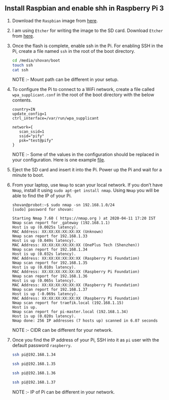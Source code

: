 ## Install Raspbian and enable shh in Raspberry Pi 3

1. Download the `Raspbian` image from [here](https://www.raspberrypi.org/downloads/raspbian).

2. I am using `Etcher` for writing the image to the SD card. Download `Etcher` from [here](https://etcher.io).

3. Once the flash is complete, enable ssh in the Pi. For enabling SSH in the Pi, create a file named `ssh` in the root of the boot directory.
   ```bash
   cd /media/shovan/boot
   touch ssh
   cat ssh
   ```

   NOTE :- Mount path can be different in your setup.

4. To configure the Pi to connect to a WiFi network, create a file called `wpa_supplicant.conf` in the root of the boot directory with the below contents.
   ```config
   country=IN
   update_config=1
   ctrl_interface=/var/run/wpa_supplicant

   network={
      scan_ssid=1
      ssid="pify"
      psk="test@pify"
   }
   ```

   NOTE :- Some of the values in the configuration should be replaced in your configuration. Here is one example [file](https://github.com/shovanmaity/k3s-with-pi/blob/master/config/wpa_supplicant.conf).

5. Eject the SD card and insert it into the Pi. Power up the Pi and wait for a minute to boot.

6. From your laptop, use `Nmap` to scan your local network. If you don’t have `Nmap`, install it using `sudo apt-get install nmap`. Using `Nmap` you will be able to find the IP of your Pi.
   ```
   shovan@probot:~$ sudo nmap -sn 192.168.1.0/24
   [sudo] password for shovan:

   Starting Nmap 7.60 ( https://nmap.org ) at 2020-04-11 17:20 IST
   Nmap scan report for _gateway (192.168.1.1)
   Host is up (0.0025s latency).
   MAC Address: XX:XX:XX:XX:XX:XX (Unknown)
   Nmap scan report for 192.168.1.33
   Host is up (0.049s latency).
   MAC Address: XX:XX:XX:XX:XX:XX (OnePlus Tech (Shenzhen))
   Nmap scan report for 192.168.1.34
   Host is up (0.032s latency).
   MAC Address: XX:XX:XX:XX:XX:XX (Raspberry Pi Foundation)
   Nmap scan report for 192.168.1.35
   Host is up (0.010s latency).
   MAC Address: XX:XX:XX:XX:XX:XX (Raspberry Pi Foundation)
   Nmap scan report for 192.168.1.36
   Host is up (0.065s latency).
   MAC Address: XX:XX:XX:XX:XX:XX (Raspberry Pi Foundation)
   Nmap scan report for 192.168.1.37
   Host is up (-0.069s latency).
   MAC Address: XX:XX:XX:XX:XX:XX (Raspberry Pi Foundation)
   Nmap scan report for traefik.local (192.168.1.15)
   Host is up.
   Nmap scan report for pi-master.local (192.168.1.34)
   Host is up (0.020s latency).
   Nmap done: 256 IP addresses (7 hosts up) scanned in 6.07 seconds
   ```

   NOTE :- CIDR can be different for your network.

7. Once you find the IP address of your Pi, SSH into it as `pi` user with the default password `raspberry`.
   ```bash
   ssh pi@192.168.1.34

   ssh pi@192.168.1.35

   ssh pi@192.168.1.36

   ssh pi@192.168.1.37
   ```

   NOTE :- IP of Pi can be different in your network.
